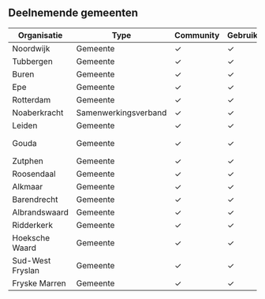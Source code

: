 
## Deelnemende gemeenten

| Organisatie       | Type     | Community | Gebruiker | Projecten                   |
|-------------------|----------|-----------|-----------|-----------------------------|
| Noordwijk         | Gemeente | ✓         |     ✓      | OpenWoo.app                 |
| Tubbergen         | Gemeente | ✓         |     ✓      | OpenWoo.app                 |
| Buren             | Gemeente | ✓         |      ✓     | Klanten                     |
| Epe               | Gemeente | ✓         |      ✓     | OpenWoo.app                 |
| Rotterdam         | Gemeente | ✓         |      ✓     | Open Catalogi               |
| Noaberkracht      | Samenwerkingsverband| ✓         |      ✓     |
| Leiden            | Gemeente | ✓         |         ✓  | Open Catalogi               |
| Gouda             | Gemeente | ✓         |     ✓      | OpenWoo.app, klanten, Zaken |
| Zutphen           | Gemeente | ✓         |     ✓      | OpenWoo.app                 |
| Roosendaal        | Gemeente | ✓         |     ✓      | OpenWoo.app                 |
| Alkmaar           | Gemeente | ✓         |     ✓      | OpenWoo.app                 |
| Barendrecht       | Gemeente | ✓         |     ✓      | Klanten                     |
| Albrandswaard     | Gemeente | ✓         |     ✓      | Klanten                     |
| Ridderkerk        | Gemeente | ✓         |     ✓      | Klanten                     |
| Hoeksche Waard    | Gemeente | ✓         |     ✓      | Klanten                     |
| Sud-West Fryslan  | Gemeente | ✓         |     ✓      | Klanten                     |
| Fryske Marren     | Gemeente | ✓         |     ✓      | Klanten                     |
